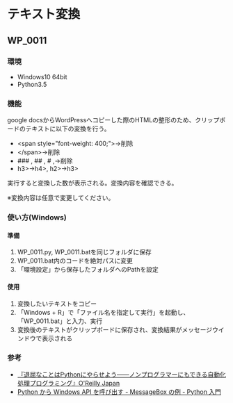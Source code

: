 # テキスト変換
## WP_0011
### 環境
- Windows10 64bit
- Python3.5
### 機能
google docsからWordPressへコピーした際のHTMLの整形のため、クリップボードのテキストに以下の変換を行う。
- \<span style="font-weight: 400;">→削除
- \</span>→削除
- \### , ## , # ,→削除
- h3>→h4>, h2>→h3>

実行すると変換した数が表示される。変換内容を確認できる。

※変換内容は任意で変更してください。

### 使い方(Windows)
#### 準備
1. WP_0011.py, WP_0011.batを同じフォルダに保存
2. WP_0011.bat内のコードを絶対パスに変更
3. 「環境設定」から保存したフォルダへのPathを設定
#### 使用
1. 変換したいテキストをコピー
2. 「Windows + R」で「ファイル名を指定して実行」を起動し、「WP_0011.bat」と入力、実行
3. 変換後のテキストがクリップボードに保存され、変換結果がメッセージウインドウで表示される
### 参考
- [『退屈なことはPythonにやらせよう――ノンプログラマーにもできる自動化処理プログラミング』O'Reilly Japan](https://www.oreilly.co.jp/books/9784873117782/)
- [Python から Windows API を呼び出す - MessageBox の例 - Python 入門](https://python.keicode.com/advanced/ctypes-messagebox.php)
